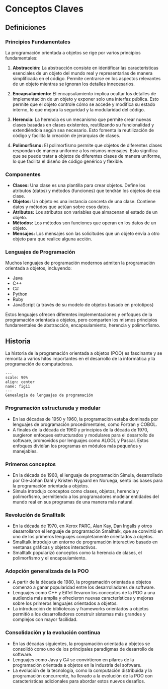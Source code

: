 # Conceptos Claves

## Definiciones

### Principios Fundamentales

La programación orientada a objetos se rige por varios principios fundamentales:

1. **Abstracción:** La abstracción consiste en identificar las características esenciales de un objeto del mundo real y representarlas de manera simplificada en el código. Permite centrarse en los aspectos relevantes de un objeto mientras se ignoran los detalles innecesarios.

2. **Encapsulamiento:** El encapsulamiento implica ocultar los detalles de implementación de un objeto y exponer solo una interfaz pública. Esto permite que el objeto controle cómo se accede y modifica su estado interno, lo que mejora la seguridad y la modularidad del código.

3. **Herencia:** La herencia es un mecanismo que permite crear nuevas clases basadas en clases existentes, reutilizando su funcionalidad y extendiéndola según sea necesario. Esto fomenta la reutilización de código y facilita la creación de jerarquías de clases.

4. **Polimorfismo:** El polimorfismo permite que objetos de diferentes clases respondan de manera uniforme a los mismos mensajes. Esto significa que se puede tratar a objetos de diferentes clases de manera uniforme, lo que facilita el diseño de código genérico y flexible.

### Componentes

- **Clases:** Una clase es una plantilla para crear objetos. Define los atributos (datos) y métodos (funciones) que tendrán los objetos de esa clase.
- **Objetos:** Un objeto es una instancia concreta de una clase. Contiene datos y métodos que actúan sobre esos datos.
- **Atributos:** Los atributos son variables que almacenan el estado de un objeto.
- **Métodos:** Los métodos son funciones que operan en los datos de un objeto.
- **Mensajes:** Los mensajes son las solicitudes que un objeto envía a otro objeto para que realice alguna acción.

### Lenguajes de Programación

Muchos lenguajes de programación modernos admiten la programación orientada a objetos, incluyendo:

- Java
- C++
- C#
- Python
- Ruby
- JavaScript (a través de su modelo de objetos basado en prototipos)

Estos lenguajes ofrecen diferentes implementaciones y enfoques de la programación orientada a objetos, pero comparten los mismos principios fundamentales de abstracción, encapsulamiento, herencia y polimorfismo.

## Historia

La historia de la programación orientada a objetos (POO)
es fascinante y se remonta a varios hitos importantes
en el desarrollo de la informática y la programación de computadoras.

```{figure} ../images/historia.png
---
scale: 90%
align: center
name: fig11
---
Genealogía de lenguajes de programación
```

### Programación estructurada y modular

- En las décadas de 1950 y 1960, la programación estaba dominada por lenguajes de programación procedimentales, como Fortran y COBOL.
- A finales de la década de 1960 y principios de la década de 1970, surgieron enfoques estructurados y modulares para el desarrollo de software, promovidos por lenguajes como ALGOL y Pascal. Estos enfoques dividían los programas en módulos más pequeños y manejables.

### Primeros conceptos

- En la década de 1960, el lenguaje de programación Simula, desarrollado por Ole-Johan Dahl y Kristen Nygaard en Noruega, sentó las bases para la programación orientada a objetos.
- Simula introdujo conceptos como clases, objetos, herencia y polimorfismo, permitiendo a los programadores modelar entidades del mundo real en sus programas de una manera más natural.

### Revolución de Smalltalk

- En la década de 1970, en Xerox PARC, Alan Kay, Dan Ingalls y otros desarrollaron el lenguaje de programación Smalltalk, que se convirtió en uno de los primeros lenguajes completamente orientados a objetos.
- Smalltalk introdujo un entorno de programación interactivo basado en ventanas gráficas y objetos interactivos.
- Smalltalk popularizó conceptos como la herencia de clases, el polimorfismo y el encapsulamiento.

### Adopción generalizada de la POO

- A partir de la década de 1980, la programación orientada a objetos comenzó a ganar popularidad entre los desarrolladores de software.
- Lenguajes como C++ y Eiffel llevaron los conceptos de la POO a una audiencia más amplia y ofrecieron nuevas características y mejoras sobre los primeros lenguajes orientados a objetos.
- La introducción de bibliotecas y frameworks orientados a objetos permitió a los desarrolladores construir sistemas más grandes y complejos con mayor facilidad.

### Consolidación y la evolución continua

- En las décadas siguientes, la programación orientada a objetos se consolidó como uno de los principales paradigmas de desarrollo de software.
- Lenguajes como Java y C# se convirtieron en pilares de la programación orientada a objetos en la industria del software.
- La evolución de la tecnología, como la computación distribuida y la programación concurrente, ha llevado a la evolución de la POO con características adicionales para abordar estos nuevos desafíos.
